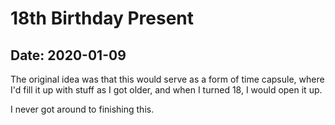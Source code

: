 # 18th Birthday Present

## Date: 2020-01-09

The original idea was that this would serve as a form of time capsule, where I'd fill it up with stuff as I got older, and when I turned 18, I would open it up.

I never got around to finishing this.